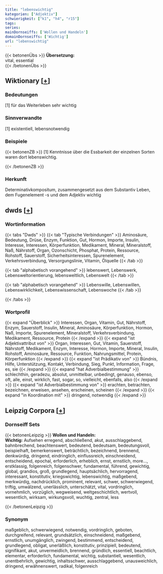 ```yaml
---
title: "lebenswichtig"
kategorien: ["Adjektiv"]
schwierigkeit: ["k1", "h4", "r15"]
tags:
series:
mainDornseiffs: ['Wollen und Handeln']
domainDornseiffs: ['Wichtig']
url: "lebenswichtig"
---
```


{{< betonenÜbs >}}
**Übersetzung:**  
vital, essential  
{{< /betonenÜbs >}}

## Wiktionary [[+](https://de.wiktionary.org/wiki/lebenswichtig)]

### Bedeutungen
[1] für das Weiterleben sehr wichtig  

### Sinnverwandte
[1] existentiell, lebensnotwendig  

### Beispiele
{{< betonenZB >}}
[1] Kenntnisse über die Essbarkeit der einzelnen Sorten waren dort lebenswichtig.  

{{< /betonenZB >}}
### Herkunft
Determinativkompositum, zusammengesetzt aus dem Substantiv Leben, dem Fugenelement -s und dem Adjektiv wichtig  



## dwds [[+](https://www.dwds.de/wb/lebenswichtig)]

### Wortinformation
{{< tabs "Dwds" >}}
{{< tab "Typische Verbindungen" >}}
Aminosäure, Bedeutung, Drüse, Enzym, Funktion, Gut, Hormon, Importe, Insulin, Interesse, Interessen, Körperfunktion, Medikament, Mineral, Mineralstoff, Naß, Nährstoff, Organ, Ozonschicht, Phosphat, Protein, Ressource, Rohstoff, Sauerstoff, Sicherheitsinteressen, Spurenelement, Verkehrsverbindung, Versorgungslinie, Vitamin, Ölquelle
{{< /tab >}}

{{< tab "alphabetisch vorangehend" >}}
lebenswert, Lebenswerk, Lebensweltorientierung, lebensweltlich, Lebenswelt
{{< /tab >}}

{{< tab "alphabetisch vorangehend" >}}
Lebenswille, Lebenswillen, Lebenswirklichkeit, Lebenswissenschaft, Lebenswoche
{{< /tab >}}

{{< /tabs >}}

### Wortprofil
{{< expand "Überblick" >}} Interessen, Organ, Vitamin, Gut, Nährstoff, Enzym, Sauerstoff, Insulin, Mineral, Aminosäure, Körperfunktion, Hormon, Naß, Importe, Spurenelement, Mineralstoff, Verkehrsverbindung, Medikament, Ressource, Protein {{< /expand >}}
{{< expand "ist Adjektivattribut von" >}} Organ, Interessen, Gut, Vitamin, Sauerstoff, Nährstoff, Medikament, Enzym, Interesse, Hormon, Importe, Mineral, Insulin, Rohstoff, Aminosäure, Ressource, Funktion, Nahrungsmittel, Protein, Körperfunktion {{< /expand >}}
{{< expand "ist Prädikativ von" >}} Bündnis, Hilfe, Unterstützung, Kontakt, Verbindung, Sieg, Punkt, Information, Frage, es, sie {{< /expand >}}
{{< expand "hat Adverbialbestimmung" >}} schlechthin, geradezu, absolut, unmittelbar, unbedingt, genauso, ebenso, oft, alle, einst, wirklich, fast, sogar, so, vielleicht, ebenfalls, also {{< /expand >}}
{{< expand "ist Adverbialbestimmung von" >}} erachten, betrachten, bezeichnen, erweisen, ansehen, erscheinen, scheinen {{< /expand >}}
{{< expand "in Koordination mit" >}} dringend, notwendig {{< /expand >}}

## Leipzig Corpora [[+](https://corpora.uni-leipzig.de/en/res?word=lebenswichtig&corpusId=deu_newscrawl-public_2018)]

### Dornseiff Sets
{{< betonenLeipzig >}}
**Wollen und Handeln:**  
**Wichtig:** Aufsehen erregend, abschließend, akut, ausschlaggebend, bahnbrechend, beachtenswert, bedeutend, bedeutsam, bedeutungsvoll, beispielhaft, bemerkenswert, beträchtlich, bezeichnend, brennend, denkwürdig, dringend, eindringlich, einflussreich, einschneidend, entscheidend, epochal, erforderlich, erheblich, ernst, ernstlich, more..., erstklassig, folgenreich, folgenschwer, fundamental, führend, gewichtig, global, grandios, groß, grundlegend, hauptsächlich, hervorragend, interessant, konstitutiv, kriegswichtig, lebenswichtig, maßgebend, merkwürdig, nachdrücklich, prominent, relevant, schwer, schwerwiegend, triftig, umwälzend, unerlässlich, unterschätzt, vital, vordringlich, vornehmlich, vorzüglich, wegweisend, weltgeschichtlich, wertvoll, wesentlich, wirksam, wirkungsvoll, wuchtig, zentral, less  

{{< /betonenLeipzig >}}

### Synonym
maßgeblich, schwerwiegend, notwendig, vordringlich, geboten, durchgreifend, relevant, grundsätzlich, einschneidend, maßgebend, ernstlich, unumgänglich, zwingend, bestimmend, entscheidend, grundlegend, obligat, unerläßlich, konstitutiv, prinzipiell, bedeutend, signifikant, akut, unvermeidlich, brennend, gründlich, essentiell, beachtlich, elementar, erforderlich, fundamental, wichtig, substantiell, wesentlich, unentbehrlich, gewichtig, inhaltsschwer, ausschlaggebend, unausweichlich, dringend, erwähnenswert, radikal, folgenreich

